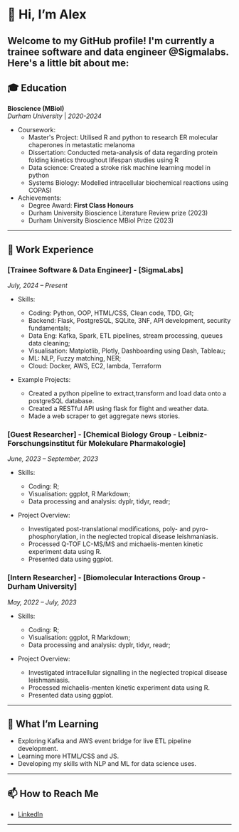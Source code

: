 # 👋 Hi, I’m Alex  
  
Welcome to my GitHub profile! I'm currently a trainee software and data engineer @Sigmalabs.
Here's a little bit about me:
---

## 🎓 Education

**Bioscience (MBiol)**  
*Durham University* | *2020-2024*  
- Coursework:  
  - Master's Project: Utilised R and python to research ER molecular chaperones in metastatic melanoma
  - Dissertation: Conducted meta-analysis of data regarding protein folding kinetics throughout lifespan studies using R  
  - Data science: Created a stroke risk machine learning model in python
  - Systems Biology: Modelled intracellular biochemical reactions using COPASI  
- Achievements:
  - Degree Award: **First Class Honours**     
  - Durham University Bioscience Literature Review prize (2023) 
  - Durham University Bioscience MBiol Prize (2023)

---
## 💼 Work Experience
### [Trainee Software & Data Engineer] - [SigmaLabs]  
*July, 2024 – Present*

- Skills:
  - Coding: Python, OOP, HTML/CSS, Clean code, TDD, Git;
  - Backend: Flask, PostgreSQL, SQLite, 3NF, API development, security fundamentals;
  - Data Eng: Kafka, Spark, ETL pipelines, stream processing, queues data cleaning;
  - Visualisation: Matplotlib, Plotly, Dashboarding using Dash, Tableau;
  - ML: NLP, Fuzzy matching, NER;
  - Cloud: Docker, AWS, EC2, lambda, Terraform    

- Example Projects:  
  - Created a python pipeline to extract,transform and load data onto a postgreSQL database.
  - Created a RESTful API using flask for flight and weather data.
  - Made a web scraper to get aggregate news stories.  

### [Guest Researcher] - [Chemical Biology Group - Leibniz-Forschungsinstitut für Molekulare Pharmakologie]  
*June, 2023 – September, 2023*

- Skills:
  - Coding: R;
  - Visualisation: ggplot, R Markdown;
  - Data processing and analysis: dyplr, tidyr, readr;   

- Project Overview:  
  - Investigated post-translational modifications, poly- and pyro-phosphorylation, in the neglected tropical disease leishmaniasis.
  - Processed Q-TOF LC-MS/MS and michaelis-menten kinetic experiment data using R.
  - Presented data using ggplot.

### [Intern Researcher] - [Biomolecular Interactions Group - Durham University]  
 *May, 2022 – July, 2023*

- Skills:
  - Coding: R;
  - Visualisation: ggplot, R Markdown;
  - Data processing and analysis: dyplr, tidyr, readr;   

- Project Overview:  
  - Investigated intracellular signalling in the neglected tropical disease leishmaniasis.
  - Processed michaelis-menten kinetic experiment data using R.
  - Presented data using ggplot. 
---

## 🌱 What I’m Learning

- Exploring Kafka and AWS event bridge for live ETL pipeline development.
- Learning more HTML/CSS and JS.
- Developing my skills with NLP and ML for data science uses.

---

## 📫 How to Reach Me

- [LinkedIn](www.linkedin.com/in/alex-barnes-588484210) 

---
<!---
AlexOBarnes/AlexOBarnes is a ✨ special ✨ repository because its `README.md` (this file) appears on your GitHub profile.
You can click the Preview link to take a look at your changes.
--->
